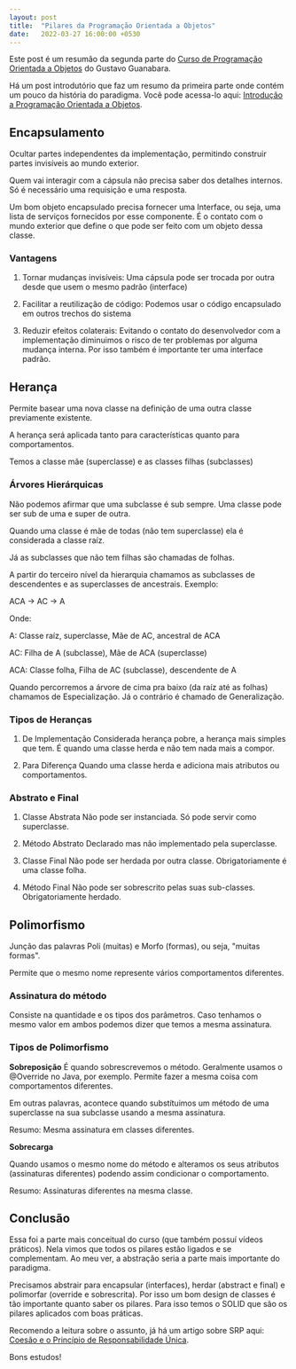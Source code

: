 ```yaml
---
layout: post
title:  "Pilares da Programação Orientada a Objetos"
date:   2022-03-27 16:00:00 +0530
---
```


Este post é um resumão da segunda parte do [Curso de Programação Orientada a Objetos](https://www.youtube.com/playlist?list=PLHz_AreHm4dkqe2aR0tQK74m8SFe-aGsY) do Gustavo Guanabara.

Há um post introdutório que faz um resumo da primeira parte onde contém um pouco da história do paradigma. Você pode acessa-lo aqui: [Introdução a Programação Orientada a Objetos](https://guitadeu.github.io/posts/intro-to-poo).

## Encapsulamento

Ocultar partes independentes da implementação, permitindo construir partes invisíveis ao mundo exterior.

Quem vai interagir com a cápsula não precisa saber dos detalhes internos. Só é necessário uma requisição e uma resposta.

Um bom objeto encapsulado precisa fornecer uma Interface, ou seja, uma lista de serviços fornecidos por esse componente. É o contato com o mundo exterior que define o que pode ser feito com um objeto dessa classe.

### Vantagens

1. Tornar mudanças invisíveis: Uma cápsula pode ser trocada por outra desde que usem o mesmo padrão (interface)

2. Facilitar a reutilização de código: Podemos usar o código encapsulado em outros trechos do sistema

3. Reduzir efeitos colaterais: Evitando o contato do desenvolvedor com a implementação diminuimos o risco de ter problemas por alguma mudança interna. Por isso também é importante ter uma interface padrão.

## Herança

Permite basear uma nova classe na definição de uma outra classe previamente existente.

A herança será aplicada tanto para características quanto para comportamentos.

Temos a classe mãe (superclasse) e as classes filhas (subclasses)

### Árvores Hierárquicas

Não podemos afirmar que uma subclasse é sub sempre. Uma classe pode ser sub de uma e super de outra.

Quando uma classe é mãe de todas (não tem superclasse) ela é considerada a classe raíz.

Já as subclasses que não tem filhas são chamadas de folhas.

A partir do terceiro nível da hierarquia chamamos as subclasses de descendentes e as superclasses de ancestrais. Exemplo:

ACA -> AC -> A

Onde:

A: Classe raíz, superclasse, Mãe de AC, ancestral de ACA

AC: Filha de A (subclasse), Mãe de ACA (superclasse)

ACA: Classe folha, Filha de AC (subclasse), descendente de A

Quando percorremos a árvore de cima pra baixo (da raíz até as folhas) chamamos de Especialização. Já o contrário é chamado de Generalização.

### Tipos de Heranças

1. De Implementação
Considerada herança pobre, a herança mais simples que tem. É quando uma classe herda e não tem nada mais a compor.

2. Para Diferença
Quando uma classe herda e adiciona mais atributos ou comportamentos.

### Abstrato e Final

1. Classe Abstrata
Não pode ser instanciada. Só pode servir como superclasse.

2. Método Abstrato
Declarado mas não implementado pela superclasse.

3. Classe Final
Não pode ser herdada por outra classe.
Obrigatoriamente é uma classe folha.

4. Método Final
Não pode ser sobrescrito pelas suas sub-classes. Obrigatoriamente herdado.

## Polimorfismo

Junção das palavras Poli (muitas) e Morfo (formas), ou seja, "muitas formas".

Permite que o mesmo nome represente vários comportamentos diferentes.

### Assinatura do método

Consiste na quantidade e os tipos dos parâmetros. Caso tenhamos o mesmo valor em ambos podemos dizer que temos a mesma assinatura.

### Tipos de Polimorfismo

**Sobreposição**
É quando sobrescrevemos o método. Geralmente usamos o @Override no Java, por exemplo. Permite fazer a mesma coisa com comportamentos diferentes.

Em outras palavras, acontece quando substítuimos um método de uma superclasse na sua subclasse usando a mesma assinatura.

Resumo: Mesma assinatura em classes diferentes.

**Sobrecarga**

Quando usamos o mesmo nome do método e alteramos os seus atributos (assinaturas diferentes) podendo assim condicionar o comportamento.

Resumo: Assinaturas diferentes na mesma classe.

## Conclusão

Essa foi a parte mais conceitual do curso (que também possuí vídeos práticos).
Nela vimos que todos os pilares estão ligados e se complementam.
Ao meu ver, a abstração seria a parte mais importante do paradigma.

Precisamos abstrair para encapsular (interfaces), herdar (abstract e final) e polimorfar (override e sobrescrita).
Por isso um bom design de classes é tão importante quanto saber os pilares.
Para isso temos o SOLID que são os pilares aplicados com boas práticas.

Recomendo a leitura sobre o assunto, já há um artigo sobre SRP aqui: [Coesão e o Princípio de Responsabilidade Única](https://guitadeu.github.io/posts/solid-srp).

Bons estudos!
